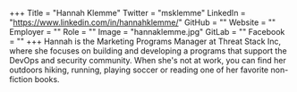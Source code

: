 +++
Title = "Hannah Klemme"
Twitter = "msklemme"
LinkedIn = "https://www.linkedin.com/in/hannahklemme/"
GitHub = ""
Website = ""
Employer = ""
Role = ""
Image = "hannaklemme.jpg"
GitLab = ""
Facebook = ""
+++
Hannah is the Marketing Programs Manager at Threat Stack Inc, where she focuses on building and developing a programs that support the DevOps and security community. When she&#39;s not at work, you can find her outdoors hiking, running, playing soccer or reading one of her favorite non-fiction books.
